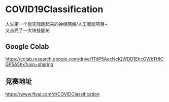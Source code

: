 # COVID19Classification  
人生第一个能实际跑起来的神经网络/人工智能项目~  
又点亮了一大块技能树    

## Google Colab  
https://colab.research.google.com/drive/1TdP5AecNcIQWDD1EhcGWbTf8CGP5A5hx?usp=sharing  

## 竞赛地址  
https://www.flyai.com/d/COVIDClassification  



